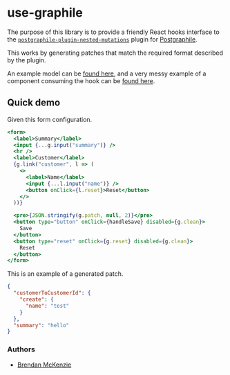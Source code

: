 # use-graphile

The purpose of this library is to provide a friendly React hooks interface to the [`postgraphile-plugin-nested-mutations`](https://github.com/mlipscombe/postgraphile-plugin-nested-mutations) plugin for [Postgraphile](http://postgraphile.com/).

This works by generating patches that match the required format described by the plugin.

An example model can be [found here](examples/model.ts), and a very messy example of a component consuming the hook can be [found here](examples/App.tsx).

## Quick demo

Given this form configuration.

```jsx
<form>
  <label>Summary</label>
  <input {...g.input("summary")} />
  <hr />
  <label>Customer</label>
  {g.link("customer", l => (
    <>
      <label>Name</label>
      <input {...l.input("name")} />
      <button onClick={l.reset}>Reset</button>
    </>
  ))}

  <pre>{JSON.stringify(g.patch, null, 2)}</pre>
  <button type="button" onClick={handleSave} disabled={g.clean}>
    Save
  </button>
  <button type="reset" onClick={g.reset} disabled={g.clean}>
    Reset
  </button>
</form>
```

This is an example of a generated patch.

```json
{
  "customerToCustomerId": {
    "create": {
      "name": "test"
    }
  },
  "summary": "hello"
}
```

### Authors

- [Brendan McKenzie](https://www.brendanmckenzie.com/)
